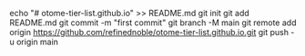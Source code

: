echo "# otome-tier-list.github.io" >> README.md
git init
git add README.md
git commit -m "first commit"
git branch -M main
git remote add origin https://github.com/refinednoble/otome-tier-list.github.io.git
git push -u origin main
